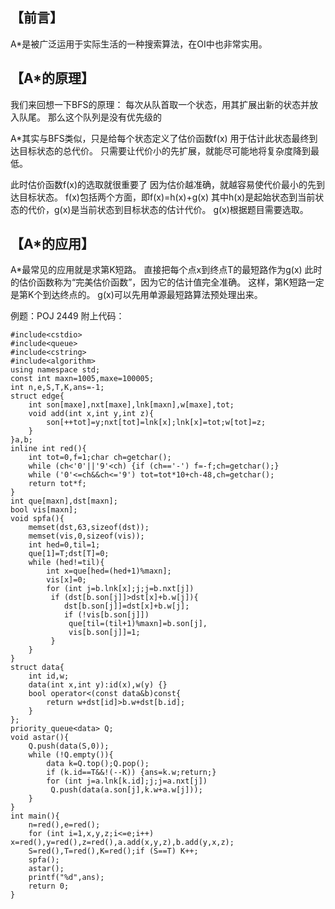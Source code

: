 【前言】
----

A*是被广泛运用于实际生活的一种搜索算法，在OI中也非常实用。

【A*的原理】
-------

我们来回想一下BFS的原理：
每次从队首取一个状态，用其扩展出新的状态并放入队尾。
那么这个队列是没有优先级的

A*其实与BFS类似，只是给每个状态定义了估价函数f(x)
用于估计此状态最终到达目标状态的总代价。
只需要让代价小的先扩展，就能尽可能地将复杂度降到最低。

此时估价函数f(x)的选取就很重要了
因为估价越准确，就越容易使代价最小的先到达目标状态。
f(x)包括两个方面，即f(x)=h(x)+g(x)
其中h(x)是起始状态到当前状态的代价，g(x)是当前状态到目标状态的估计代价。
g(x)根据题目需要选取。

【A*的应用】
-------

A*最常见的应用就是求第K短路。
直接把每个点x到终点T的最短路作为g(x)
此时的估价函数称为“完美估价函数”，因为它的估计值完全准确。
这样，第K短路一定是第K个到达终点的。
g(x)可以先用单源最短路算法预处理出来。

例题：POJ 2449
附上代码：

```
#include<cstdio>
#include<queue>
#include<cstring>
#include<algorithm>
using namespace std;
const int maxn=1005,maxe=100005;
int n,e,S,T,K,ans=-1;
struct edge{
	int son[maxe],nxt[maxe],lnk[maxn],w[maxe],tot;
	void add(int x,int y,int z){
		son[++tot]=y;nxt[tot]=lnk[x];lnk[x]=tot;w[tot]=z;
	}
}a,b;
inline int red(){
	int tot=0,f=1;char ch=getchar();
	while (ch<'0'||'9'<ch) {if (ch=='-') f=-f;ch=getchar();}
	while ('0'<=ch&&ch<='9') tot=tot*10+ch-48,ch=getchar();
	return tot*f;
}
int que[maxn],dst[maxn];
bool vis[maxn];
void spfa(){
	memset(dst,63,sizeof(dst));
	memset(vis,0,sizeof(vis));
	int hed=0,til=1;
	que[1]=T;dst[T]=0;
	while (hed!=til){
		int x=que[hed=(hed+1)%maxn];
		vis[x]=0;
		for (int j=b.lnk[x];j;j=b.nxt[j])
		 if (dst[b.son[j]]>dst[x]+b.w[j]){
		 	dst[b.son[j]]=dst[x]+b.w[j];
		 	if (!vis[b.son[j]])
		 	 que[til=(til+1)%maxn]=b.son[j],
		 	 vis[b.son[j]]=1;
		 }
	}
}
struct data{
	int id,w;
	data(int x,int y):id(x),w(y) {}
	bool operator<(const data&b)const{
		return w+dst[id]>b.w+dst[b.id];
	}
};
priority_queue<data> Q;
void astar(){
	Q.push(data(S,0));
	while (!Q.empty()){
		data k=Q.top();Q.pop();
		if (k.id==T&&!(--K)) {ans=k.w;return;}
		for (int j=a.lnk[k.id];j;j=a.nxt[j])
		 Q.push(data(a.son[j],k.w+a.w[j]));
	}
}
int main(){
	n=red(),e=red();
	for (int i=1,x,y,z;i<=e;i++) x=red(),y=red(),z=red(),a.add(x,y,z),b.add(y,x,z);
	S=red(),T=red(),K=red();if (S==T) K++;
	spfa();
	astar();
	printf("%d",ans);
	return 0;
}
```


